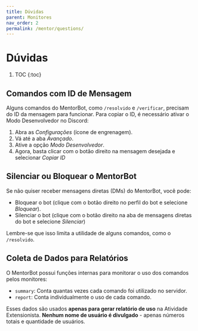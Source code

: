 ```yaml
---
title: Dúvidas
parent: Monitores
nav_order: 2
permalink: /mentor/questions/
---
```


# Dúvidas

1. TOC
{:toc}

## Comandos com ID de Mensagem

Alguns comandos do MentorBot, como `/resolvido` e `/verificar`, precisam do ID da mensagem para funcionar.
Para copiar o ID, é necessário ativar o Modo Desenvolvedor no Discord:
  1. Abra as _Configurações_ (ícone de engrenagem).
  2. Vá até a aba _Avançado_.
  3. Ative a opção _Modo Desenvolvedor_.
  4. Agora, basta clicar com o botão direito na mensagem desejada e selecionar _Copiar ID_

## Silenciar ou Bloquear o MentorBot

Se não quiser receber mensagens diretas (DMs) do MentorBot, você pode:

- Bloquear o bot (clique com o botão direito no perfil do bot e selecione _Bloquear_).
- Silenciar o bot (clique com o botão direito na aba de mensagens diretas do bot e selecione _Silenciar_)

Lembre-se que isso limita a utilidade de alguns comandos, como o `/resolvido`.

## Coleta de Dados para Relatórios

O MentorBot possui funções internas para monitorar o uso dos comandos pelos monitores:

- `summary`: Conta quantas vezes cada comando foi utilizado no servidor.
- `report`: Conta individualmente o uso de cada comando.

Esses dados são usados **apenas para gerar relatório de uso** na Atividade Extensionista.
**Nenhum nome de usuário é divulgado** - apenas números totais e quantidade de usuários.
